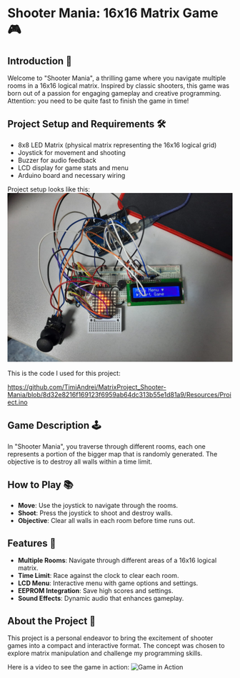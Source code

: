 # Shooter Mania: 16x16 Matrix Game 🎮

## Introduction 🌟

Welcome to "Shooter Mania", a thrilling game where you navigate multiple rooms in a 16x16 logical matrix. Inspired by classic shooters, this game was born out of a passion for engaging gameplay and creative programming. Attention: you need to be quite fast to finish the game in time!

## Project Setup and Requirements 🛠️

- 8x8 LED Matrix (physical matrix representing the 16x16 logical grid)
- Joystick for movement and shooting
- Buzzer for audio feedback
- LCD display for game stats and menu
- Arduino board and necessary wiring

Project setup looks like this:
![Project setup](https://github.com/TimiAndrei/MatrixProject_Shooter-Mania/blob/8d32e8216f169123f6959ab64dc313b55e1d81a9/Resources/MatrixProjectSetup.jpeg)

This is the code I used for this project:

https://github.com/TimiAndrei/MatrixProject_Shooter-Mania/blob/8d32e8216f169123f6959ab64dc313b55e1d81a9/Resources/Proiect.ino

## Game Description 🕹️

In "Shooter Mania", you traverse through different rooms, each one represents a portion of the bigger map that is randomly generated. The objective is to destroy all walls within a time limit.

## How to Play 📚

- **Move**: Use the joystick to navigate through the rooms.
- **Shoot**: Press the joystick to shoot and destroy walls.
- **Objective**: Clear all walls in each room before time runs out.

## Features 🌈

- **Multiple Rooms**: Navigate through different areas of a 16x16 logical matrix.
- **Time Limit**: Race against the clock to clear each room.
- **LCD Menu**: Interactive menu with game options and settings.
- **EEPROM Integration**: Save high scores and settings.
- **Sound Effects**: Dynamic audio that enhances gameplay.

## About the Project 📖

This project is a personal endeavor to bring the excitement of shooter games into a compact and interactive format. The concept was chosen to explore matrix manipulation and challenge my programming skills.

Here is a video to see the game in action: ![Game in Action](https://www.youtube.com/watch?v=2JPhsQezhdY)
